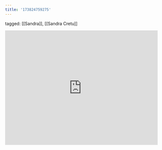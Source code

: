 ```yaml
---
title: '173824759275'
---
```

tagged: [[Sandra]], [[Sandra Cretu]]
<iframe allow="accelerometer; autoplay; clipboard-write; encrypted-media; gyroscope; picture-in-picture" allowfullscreen="" frameborder="0" height="375" id="youtube_iframe" src="https://www.youtube.com/embed/Blud51Ztsws?feature=oembed&amp;enablejsapi=1&amp;origin=https://safe.txmblr.com&amp;wmode=opaque" width="500"></iframe>